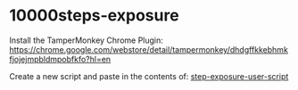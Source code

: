# 10000steps-exposure

Install the TamperMonkey Chrome Plugin:
https://chrome.google.com/webstore/detail/tampermonkey/dhdgffkkebhmkfjojejmpbldmpobfkfo?hl=en

Create a new script and paste in the contents of:
[step-exposure-user-script](step-exposure-user-script.js)


